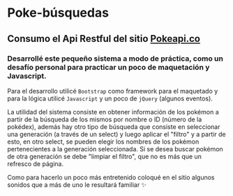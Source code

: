 # Poke-búsquedas
## Consumo el Api Restful del sitio [Pokeapi.co]

### Desarrollé este pequeño sistema a modo de práctica, como un desafío personal para practicar un poco de maquetación y Javascript.

Para el desarrollo utilicé `Bootstrap` como framework para el maquetado y para la lógica utilicé `Javascript` y un poco de `jQuery` (algunos eventos).

La utilidad del sistema consiste en obtener información de los pokémon a partir de la búsqueda de los mismos por nombre o ID (número de la pokédex), 
además hay otro tipo de búsqueda que consiste en seleccionar una generación (a través de un select) y luego aplicar el "filtro" y a partir de esto, en otro select,
se pueden elegir los nombres de los pokémon pertenecientes a la generación seleccionada. Si se desea buscar pokémon de otra generación se debe "limpiar el filtro",
que no es más que un refresco de página.

Como para hacerlo un poco más entretenido coloqué en el sitio algunos sonidos que a más de uno le resultará familiar ✨


[Pokeapi.co]: <https://pokeapi.co/>
